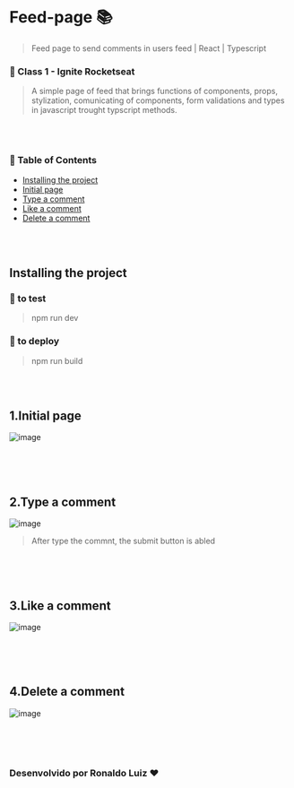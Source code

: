 # __Feed-page__ :books:
> Feed page to send comments in users feed | React | Typescript
### 🚀 Class 1 - Ignite Rocketseat
> A simple page of feed that brings functions of components, props, stylization, comunicating of components, form validations and types in javascript trought typscript methods.

<br>
<br>

### 📑 Table of Contents
   * [Installing the project](#installing-the-project)
   * [Initial page](#initial-page)
   * [Type a comment](#type-a-comment)
   * [Like a comment](#like-a-comment)
   * [Delete a comment](#delete-a-omment)

<br>
<br>

## Installing the project
### 🧪 to test
>npm run dev
### 🧪 to deploy
>npm run build

<br>
<br>

## __1.Initial page__
![image](https://user-images.githubusercontent.com/121819777/218321105-664341d4-9f6c-40c4-b02e-990cfe4ea066.png)

<br>
<br>
<br>


## __2.Type a comment__
![image](https://user-images.githubusercontent.com/121819777/218321585-6d60570d-b23d-4d5d-9f66-88a4e8835166.png)
>After type the commnt, the submit button is abled

<br>
<br>
<br>

## __3.Like a comment__
![image](https://user-images.githubusercontent.com/121819777/218323037-09fdc99f-697d-4e2f-bc8b-3a565fb2a5f6.png)

<br>
<br>
<br>

## __4.Delete a comment__
![image](https://user-images.githubusercontent.com/121819777/218322093-ca55b992-343a-4917-9154-ea2e763857c3.png)

<br>
<br>
<br>

### Desenvolvido por Ronaldo Luiz ❤️
